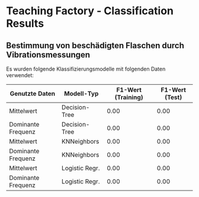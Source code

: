 # Teaching Factory - Classification Results

## Bestimmung von beschädigten Flaschen durch Vibrationsmessungen

Es wurden folgende Klassifizierungsmodelle mit folgenden Daten verwendet:

| Genutzte Daten      | Modell-Typ     | F1-Wert (Training)  | F1-Wert (Test)|
|---------------------|----------------|---------------------|---------------|
| Mittelwert          | Decision-Tree  | 0.00                | 0.00          |
| Dominante Frequenz  | Decision-Tree  | 0.00                | 0.00          |
| Mittelwert          | KNNeighbors    | 0.00                | 0.00          |
| Dominante Frequenz  | KNNeighbors    | 0.00                | 0.00          |
| Mittelwert          | Logistic Regr. | 0.00                | 0.00          |
| Dominante Frequenz  | Logistic Regr. | 0.00                | 0.00          |